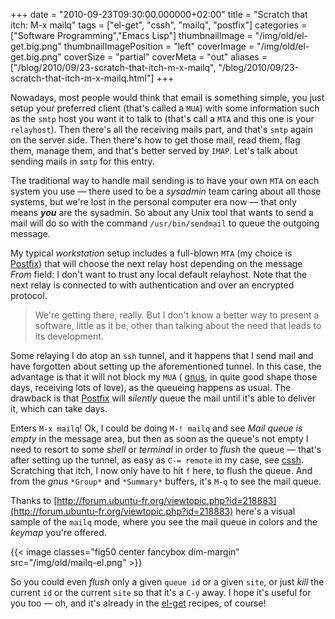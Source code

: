 +++
date = "2010-09-23T09:30:00.000000+02:00"
title = "Scratch that itch: M-x mailq"
tags = ["el-get", "cssh", "mailq", "postfix"]
categories = ["Software Programming","Emacs Lisp"]
thumbnailImage = "/img/old/el-get.big.png"
thumbnailImagePosition = "left"
coverImage = "/img/old/el-get.big.png"
coverSize = "partial"
coverMeta = "out"
aliases = ["/blog/2010/09/23-scratch-that-itch-m-x-mailq",
           "/blog/2010/09/23-scratch-that-itch-m-x-mailq.html"]
+++

Nowadays, most people would think that email is something simple, you just
setup your preferred client (that's called a 
`MUA`) with some information such
as the 
`smtp` host you want it to talk to (that's call a 
`MTA` and this one is
your 
`relayhost`). Then there's all the receiving mails part, and that's 
`smtp`
again on the server side. Then there's how to get those mail, read them,
flag them, manage them, and that's better served by 
`IMAP`. Let's talk about
sending mails in 
`smtp` for this entry.

The traditional way to handle mail sending is to have your own 
`MTA` on each
system you use — there used to be a 
*sysadmin* team caring about all those
systems, but we're lost in the personal computer era now — that only means
***you*** are the sysadmin. So about any Unix tool that wants to send a mail will
do so with the command 
`/usr/bin/sendmail` to queue the outgoing message.

My typical 
*workstation* setup includes a full-blown 
`MTA` (my choice is
[Postfix](http://www.postfix.com/)) that will choose the next relay host depending on the message 
*From*
field: I don't want to trust any local default relayhost. Note that the next
relay is connected to with authentication and over an encrypted protocol.

> We're getting there, really. But I don't know a better way to present a
> software, little as it be, other than talking about the need that leads to
> its development.


Some relaying I do atop an 
`ssh` tunnel, and it happens that I send mail and
have forgotten about setting up the aforementioned tunnel. In this case, the
advantage is that it will not block my 
`MUA` (
[gnus](http://gnus.org/), in quite good shape those
days, receiving lots of love), as the queueing happens as usual. The
drawback is that 
[Postfix](http://www.postfix.com/) will 
*silently* queue the mail until it's able to
deliver it, which can take days.

Enters 
`M-x mailq`! Ok, I could be doing 
`M-! mailq` and see 
*Mail queue is empty*
in the message area, but then as soon as the queue's not empty I need to
resort to some 
*shell* or 
*terminal* in order to 
*flush* the queue — that's after
setting up the tunnel, as easy as 
`C-= remote` in my case, see
[cssh](http://github.com/dimitri/cssh). Scratching that itch, I now only have to hit 
`f` here, to flush the
queue. And from the 
*gnus* 
`*Group*` and 
`*Summary*` buffers, it's 
`M-q` to see the
mail queue.

Thanks to 
[http://forum.ubuntu-fr.org/viewtopic.php?id=218883](http://forum.ubuntu-fr.org/viewtopic.php?id=218883) here's a visual
sample of the 
`mailq` mode, where you see the mail queue in colors and the
*keymap* you're offered.


{{< image classes="fig50 center fancybox dim-margin" src="/img/old/mailq-el.png" >}}


So you could even 
*flush* only a given 
`queue id` or a given 
`site`, or just 
*kill*
the current 
`id` or the current 
`site` so that it's a 
`C-y` away. I hope it's
useful for you too — oh, and it's already in the 
[el-get](http://github.com/dimitri/el-get) recipes, of course!
